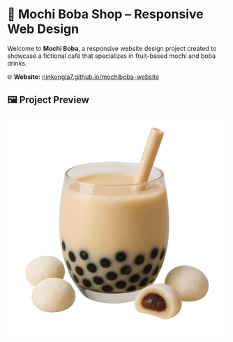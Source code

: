# 🧋 Mochi Boba Shop – Responsive Web Design

Welcome to **Mochi Boba**, a responsive website design project created to showcase a fictional café that specializes in fruit-based mochi and boba drinks.

🌐 **Website:** [ninkongla7.github.io/mochiboba-website](https://ninkongla7.github.io/mochiboba-website/)

## 🖼️ Project Preview

![Screenshot of Mochi Boba Website](mochiboba.png)
